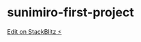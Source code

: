 # sunimiro-first-project

[Edit on StackBlitz ⚡️](https://stackblitz.com/edit/sunimiro-first-project)